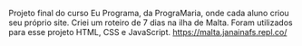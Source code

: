 Projeto final do curso Eu Programa, da PrograMaria, onde cada aluno criou seu próprio site. 
Criei um roteiro de 7 dias na ilha de Malta. 
Foram utilizados para esse projeto HTML, CSS e JavaScript.
https://malta.janainafs.repl.co/
